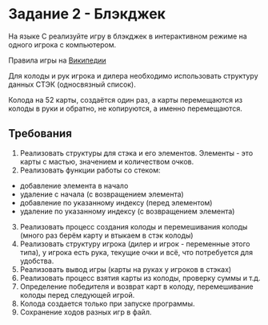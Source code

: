 # Задание 2 - Блэкджек

На языке C реализуйте игру в блэкджек в интерактивном режиме на одного игрока с компьютером.

Правила игры на [Википедии](https://ru.wikipedia.org/wiki/%D0%91%D0%BB%D1%8D%D0%BA%D0%B4%D0%B6%D0%B5%D0%BA)

Для колоды и рук игрока и дилера необходимо использовать структуру данных СТЭК (односвязный список).

Колода на 52 карты, создаётся один раз, а карты перемещаются из колоды в руки и обратно, не копируются, а именно перемещаются.

## Требования
1. Реализовать структуры для стэка и его элементов. Элементы - это карты с мастью, значением и количеством очков.
2. Реализовать функции работы со стеком:
- добавление элемента в начало
- удаление с начала (с возвращением элемента)
- добавление по указанному индексу (перед элементом)
- удаление по указанному индексу (с возвращением элемента)
3. Реализовать процесс создания колоды и перемешивания колоды (много раз берём карту и втыкаем в стэк колоды)
4. Реализовать структуру игрока (дилер и игрок - переменные этого типа), у игрока есть рука, текущие очки и всё, что потребуется для удобства.
5. Реализовать вывод игры (карты на руках у игроков в стэках)
6. Реализовать процесс взятия карты из колоды, проверку суммы и т.д.
7. Определение победителя и возврат карт в колоду, перемешивание колоды перед следующей игрой.
8. Колода создается только при запуске программы.
9. Сохранение ходов разных игр в файл.
